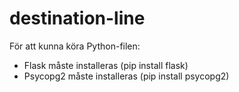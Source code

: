 # destination-line

För att kunna köra Python-filen:
- Flask måste installeras (pip install flask)
- Psycopg2 måste installeras (pip install psycopg2)